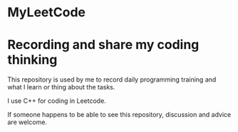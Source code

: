 # MyLeetCode
# Recording and share my coding thinking

This repository is used by me to record daily programming training and what I learn or thing about the tasks.

I use C++ for coding in Leetcode.

If someone happens to be able to see this repository, discussion and advice are welcome.
